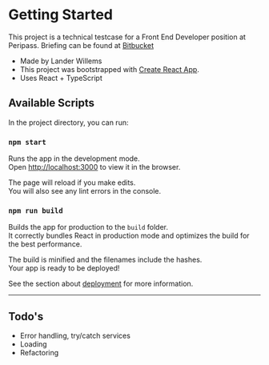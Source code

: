 # Getting Started 

This project is a technical testcase for a Front End Developer position at Peripass. Briefing can be found at [Bitbucket](https://bitbucket.org/behindthebuttons/questionaryexercise/src/trunk/)

- Made by Lander Willems
- This project was bootstrapped with [Create React App](https://github.com/facebook/create-react-app).
- Uses React + TypeScript

## Available Scripts

In the project directory, you can run:

### `npm start`

Runs the app in the development mode.\
Open [http://localhost:3000](http://localhost:3000) to view it in the browser.

The page will reload if you make edits.\
You will also see any lint errors in the console.

### `npm run build`

Builds the app for production to the `build` folder.\
It correctly bundles React in production mode and optimizes the build for the best performance.

The build is minified and the filenames include the hashes.\
Your app is ready to be deployed!

See the section about [deployment](https://facebook.github.io/create-react-app/docs/deployment) for more information.

---

## Todo's
- Error handling, try/catch services
- Loading
- Refactoring
